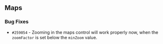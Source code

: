 ## Maps

### Bug Fixes

- `#259054` - Zooming in the maps control will work properly now, when the `zoomFactor` is set below the `minZoom` value.
